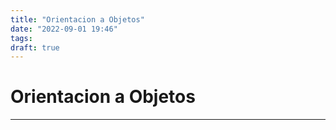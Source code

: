 ```yaml
---
title: "Orientacion a Objetos"
date: "2022-09-01 19:46"
tags: 
draft: true
---
```

# Orientacion a Objetos

___
